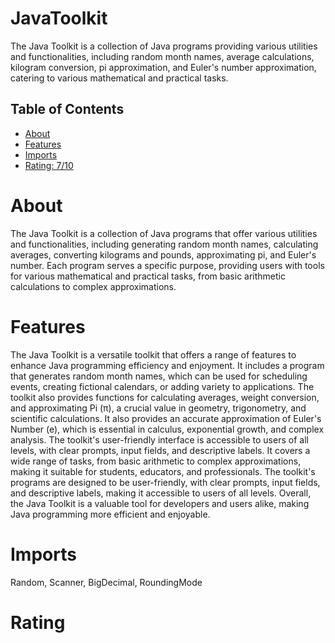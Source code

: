 # JavaToolkit

The Java Toolkit is a collection of Java programs providing various utilities and functionalities, including random month names, average calculations, kilogram conversion, pi approximation, and Euler's number approximation, catering to various mathematical and practical tasks.

## Table of Contents

- [About](#about)
- [Features](#features)
- [Imports](#Imports)
- [Rating: 7/10](#Rating)

# About

The Java Toolkit is a collection of Java programs that offer various utilities and functionalities, including generating random month names, calculating averages, converting kilograms and pounds, approximating pi, and Euler's number. Each program serves a specific purpose, providing users with tools for various mathematical and practical tasks, from basic arithmetic calculations to complex approximations.

# Features

The Java Toolkit is a versatile toolkit that offers a range of features to enhance Java programming efficiency and enjoyment. It includes a program that generates random month names, which can be used for scheduling events, creating fictional calendars, or adding variety to applications. The toolkit also provides functions for calculating averages, weight conversion, and approximating Pi (π), a crucial value in geometry, trigonometry, and scientific calculations. It also provides an accurate approximation of Euler's Number (e), which is essential in calculus, exponential growth, and complex analysis.
The toolkit's user-friendly interface is accessible to users of all levels, with clear prompts, input fields, and descriptive labels. It covers a wide range of tasks, from basic arithmetic to complex approximations, making it suitable for students, educators, and professionals. The toolkit's programs are designed to be user-friendly, with clear prompts, input fields, and descriptive labels, making it accessible to users of all levels. Overall, the Java Toolkit is a valuable tool for developers and users alike, making Java programming more efficient and enjoyable.

# Imports

Random, Scanner, BigDecimal, RoundingMode

# Rating
